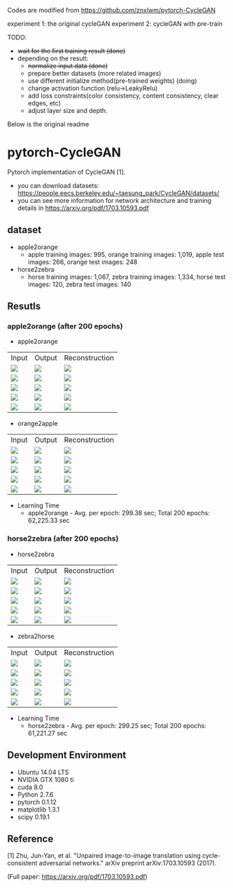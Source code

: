 Codes are modified from https://github.com/znxlwm/pytorch-CycleGAN

experiment 1: the original cycleGAN
experiment 2: cycleGAN with pre-train

TODO:
- ~~wait for the first training result (done)~~
- depending on the result:
  - ~~normalize input data (done)~~
  - prepare better datasets (more related images)
  - use different initialize method(pre-trained weights) (doing)
  - change activation function (relu->LeakyRelu)
  - add loss constraints(color consistency, content consistency, clear edges, etc)
  - adjust layer size and depth.


Below is the original readme


# pytorch-CycleGAN
Pytorch implementation of CycleGAN [1].

* you can download datasets: https://people.eecs.berkeley.edu/~taesung_park/CycleGAN/datasets/
* you can see more information for network architecture and training details in https://arxiv.org/pdf/1703.10593.pdf

## dataset
* apple2orange
  * apple training images: 995, orange training images: 1,019, apple test images: 266, orange test images: 248
* horse2zebra
  * horse training images: 1,067, zebra training images: 1,334, horse test images: 120, zebra test images: 140

## Resutls
### apple2orange (after 200 epochs)
* apple2orange
<table align='center'>
<tr align='center'>
<td> Input </td>
<td> Output </td>
<td> Reconstruction </td>
</tr>
<tr>
<td><img src = 'images/apple2orange/AtoB/1_input.png'>
<td><img src = 'images/apple2orange/AtoB/1_output.png'>
<td><img src = 'images/apple2orange/AtoB/1_recon.png'>
</tr>
<tr>
<td><img src = 'images/apple2orange/AtoB/2_input.png'>
<td><img src = 'images/apple2orange/AtoB/2_output.png'>
<td><img src = 'images/apple2orange/AtoB/2_recon.png'>
</tr>
<tr>
<td><img src = 'images/apple2orange/AtoB/3_input.png'>
<td><img src = 'images/apple2orange/AtoB/3_output.png'>
<td><img src = 'images/apple2orange/AtoB/3_recon.png'>
</tr>
<tr>
<td><img src = 'images/apple2orange/AtoB/4_input.png'>
<td><img src = 'images/apple2orange/AtoB/4_output.png'>
<td><img src = 'images/apple2orange/AtoB/4_recon.png'>
</tr>
<tr>
<td><img src = 'images/apple2orange/AtoB/5_input.png'>
<td><img src = 'images/apple2orange/AtoB/5_output.png'>
<td><img src = 'images/apple2orange/AtoB/5_recon.png'>
</tr>
</table>

* orange2apple
<table align='center'>
<tr align='center'>
<td> Input </td>
<td> Output </td>
<td> Reconstruction </td>
</tr>
<tr>
<td><img src = 'images/apple2orange/BtoA/1_input.png'>
<td><img src = 'images/apple2orange/BtoA/1_output.png'>
<td><img src = 'images/apple2orange/BtoA/1_recon.png'>
</tr>
<tr>
<td><img src = 'images/apple2orange/BtoA/2_input.png'>
<td><img src = 'images/apple2orange/BtoA/2_output.png'>
<td><img src = 'images/apple2orange/BtoA/2_recon.png'>
</tr>
<tr>
<td><img src = 'images/apple2orange/BtoA/3_input.png'>
<td><img src = 'images/apple2orange/BtoA/3_output.png'>
<td><img src = 'images/apple2orange/BtoA/3_recon.png'>
</tr>
<tr>
<td><img src = 'images/apple2orange/BtoA/4_input.png'>
<td><img src = 'images/apple2orange/BtoA/4_output.png'>
<td><img src = 'images/apple2orange/BtoA/4_recon.png'>
</tr>
<tr>
<td><img src = 'images/apple2orange/BtoA/5_input.png'>
<td><img src = 'images/apple2orange/BtoA/5_output.png'>
<td><img src = 'images/apple2orange/BtoA/5_recon.png'>
</tr>
</table>

* Learning Time
  * apple2orange - Avg. per epoch: 299.38 sec; Total 200 epochs: 62,225.33 sec

### horse2zebra (after 200 epochs)
* horse2zebra
<table align='center'>
<tr align='center'>
<td> Input </td>
<td> Output </td>
<td> Reconstruction </td>
</tr>
<tr>
<td><img src = 'images/horse2zebra/AtoB/1_input.png'>
<td><img src = 'images/horse2zebra/AtoB/1_output.png'>
<td><img src = 'images/horse2zebra/AtoB/1_recon.png'>
</tr>
<tr>
<td><img src = 'images/horse2zebra/AtoB/2_input.png'>
<td><img src = 'images/horse2zebra/AtoB/2_output.png'>
<td><img src = 'images/horse2zebra/AtoB/2_recon.png'>
</tr>
<tr>
<td><img src = 'images/horse2zebra/AtoB/3_input.png'>
<td><img src = 'images/horse2zebra/AtoB/3_output.png'>
<td><img src = 'images/horse2zebra/AtoB/3_recon.png'>
</tr>
<tr>
<td><img src = 'images/horse2zebra/AtoB/4_input.png'>
<td><img src = 'images/horse2zebra/AtoB/4_output.png'>
<td><img src = 'images/horse2zebra/AtoB/4_recon.png'>
</tr>
<tr>
<td><img src = 'images/horse2zebra/AtoB/5_input.png'>
<td><img src = 'images/horse2zebra/AtoB/5_output.png'>
<td><img src = 'images/horse2zebra/AtoB/5_recon.png'>
</tr>
</table>

* zebra2horse
<table align='center'>
<tr align='center'>
<td> Input </td>
<td> Output </td>
<td> Reconstruction </td>
</tr>
<tr>
<td><img src = 'images/horse2zebra/BtoA/1_input.png'>
<td><img src = 'images/horse2zebra/BtoA/1_output.png'>
<td><img src = 'images/horse2zebra/BtoA/1_recon.png'>
</tr>
<tr>
<td><img src = 'images/horse2zebra/BtoA/2_input.png'>
<td><img src = 'images/horse2zebra/BtoA/2_output.png'>
<td><img src = 'images/horse2zebra/BtoA/2_recon.png'>
</tr>
<tr>
<td><img src = 'images/horse2zebra/BtoA/3_input.png'>
<td><img src = 'images/horse2zebra/BtoA/3_output.png'>
<td><img src = 'images/horse2zebra/BtoA/3_recon.png'>
</tr>
<tr>
<td><img src = 'images/horse2zebra/BtoA/4_input.png'>
<td><img src = 'images/horse2zebra/BtoA/4_output.png'>
<td><img src = 'images/horse2zebra/BtoA/4_recon.png'>
</tr>
<tr>
<td><img src = 'images/horse2zebra/BtoA/5_input.png'>
<td><img src = 'images/horse2zebra/BtoA/5_output.png'>
<td><img src = 'images/horse2zebra/BtoA/5_recon.png'>
</tr>
</table>

* Learning Time
  * horse2zebra - Avg. per epoch: 299.25 sec; Total 200 epochs: 61,221.27 sec

## Development Environment

* Ubuntu 14.04 LTS
* NVIDIA GTX 1080 ti
* cuda 8.0
* Python 2.7.6
* pytorch 0.1.12
* matplotlib 1.3.1
* scipy 0.19.1

## Reference

[1] Zhu, Jun-Yan, et al. "Unpaired image-to-image translation using cycle-consistent adversarial networks." arXiv preprint arXiv:1703.10593 (2017).

(Full paper: https://arxiv.org/pdf/1703.10593.pdf)
